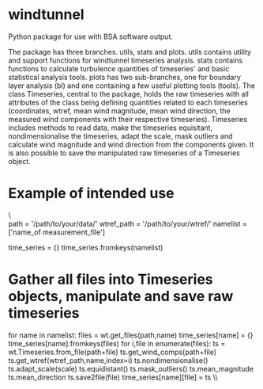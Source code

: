 # windtunnel
Python package for use with BSA software output.

The package has three branches. utils, stats and plots. utils contains utility and support functions for windtunnel timeseries analysis. stats contains functions to calculate turbulence quantities of timeseries' and basic statistical analysis tools. plots has two sub-branches, one for boundary layer analysis (bl) and one containing a few useful plotting tools (tools). The class Timeseries, central to the package, holds the raw timeseries with all attributes of the class being defining quantities related to each timeseries (coordinates, wtref, mean wind magnitude, mean wind direction, the measured wind components with their respective timeseries). Timeseries includes methods to read data, make the timeseries equisitant, nondimensionalise the timeseries, adapt the scale, mask outliers and calculate wind magnitude and wind direction from the components given. It is also possible to save the manipulated raw timeseries of a Timeseries object.

# Example of intended use
\\\
path = '/path/to/your/data/'
wtref_path = '/path/to/your/wtref/'
namelist = ['name_of measurement_file']

time_series = {}
time_series.fromkeys(namelist)

# Gather all files into Timeseries objects, manipulate and save raw timeseries
for name in namelist:
    files = wt.get_files(path,name)
    time_series[name] = {}
    time_series[name].fromkeys(files)
    for i,file in enumerate(files):
        ts = wt.Timeseries.from_file(path+file)
        ts.get_wind_comps(path+file)
        ts.get_wtref(wtref_path,name,index=i)
        ts.nondimensionalise()
        ts.adapt_scale(scale)
        ts.equidistant()
        ts.mask_outliers()
        ts.mean_magnitude
        ts.mean_direction
        ts.save2file(file)
        time_series[name][file] = ts
\\\
